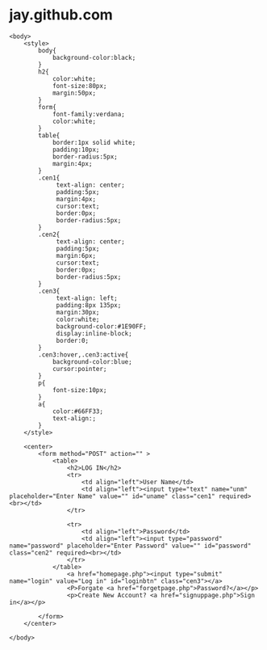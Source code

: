 # jay.github.com
<!DOCTYPE html>	

<html>
	<head>
		<title>Login Page</title>
	</head>
	
	<body>
		<style>
			body{
				background-color:black;
			}
			h2{
				color:white;
				font-size:80px;
				margin:50px;
			}
			form{
				font-family:verdana;
				color:white;
			}
			table{
				border:1px solid white;
				padding:10px;
				border-radius:5px;
				margin:4px;
			}
			.cen1{
				 text-align: center;
				 padding:5px;
				 margin:4px;
				 cursor:text;
				 border:0px;
				 border-radius:5px;
			}
			.cen2{
				 text-align: center;
				 padding:5px;
				 margin:6px;
				 cursor:text;
				 border:0px;
				 border-radius:5px;
			}
			.cen3{
				 text-align: left;
				 padding:8px 135px;
				 margin:30px;
				 color:white;
				 background-color:#1E90FF;
				 display:inline-block;
				 border:0;
			}
			.cen3:hover,.cen3:active{
				background-color:blue;
				cursor:pointer;
			}
			p{
				font-size:10px;
			}
			a{
				color:#66FF33;
				text-align:;
			}
		</style>
		
		<center>
			<form method="POST" action="" >
				<table>
					<h2>LOG IN</h2>
					<tr>
						<td align="left">User Name</td>
						<td align="left"><input type="text" name="unm" placeholder="Enter Name" value="" id="uname" class="cen1" required><br></td>
					</tr>
					
					<tr>
						<td align="left">Password</td>
						<td align="left"><input type="password" name="password" placeholder="Enter Password" value="" id="password" class="cen2" required><br></td>
					</tr>	
				</table>
					<a href="homepage.php"><input type="submit" name="login" value="Log in" id="loginbtn" class="cen3"></a>
					<P>Forgate <a href="forgetpage.php">Password?</a></p>
					<p>Create New Account? <a href="signuppage.php">Sign in</a></p>
					
			</form>
		</center>
		
	</body>
</html>
